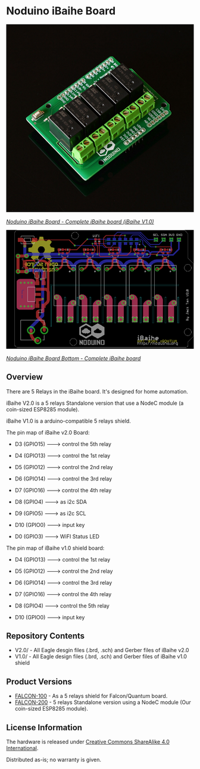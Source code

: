 Noduino iBaihe Board
=======================================

![Noduino iBaihe Board V1.0](iBaihe-v1.0.jpg)

[*Noduino iBaihe Board - Complete iBaihe board (iBaihe V1.0)*](https://www.noduino.org/)


![Noduino iBaihe Board V2.0](iBaihe-v2.0-layout.png)

[*Noduino iBaihe Board Bottom - Complete iBaihe board*](https://www.noduino.org/)


Overview
-------------------
There are 5 Relays in the iBaihe board. It's designed for home automation.

iBaihe V2.0 is a 5 relays Standalone version that use a NodeC module (a coin-sized ESP8285 module).

iBaihe V1.0 is a arduino-compatible 5 relays shield.


The pin map of iBaihe v2.0 Board:

* D3	(GPIO15)  ---> control the 5th relay

* D4	(GPIO13)  ---> control the 1st relay
* D5	(GPIO12)  ---> control the 2nd relay
* D6	(GPIO14)  ---> control the 3rd relay
* D7	(GPIO16)  ---> control the 4th relay

* D8	(GPIO4)   ---> as i2c SDA
* D9	(GPIO5)   ---> as i2c SCL

* D10	(GPIO0)   ---> input key
* D0	(GPIO3)   ---> WiFI Status LED



The pin map of iBaihe v1.0 shield board:

* D4	(GPIO13)  ---> control the 1st relay
* D5	(GPIO12)  ---> control the 2nd relay
* D6	(GPIO14)  ---> control the 3rd relay
* D7	(GPIO16)  ---> control the 4th relay

* D8	(GPIO4)   ---> control the 5th relay

* D10	(GPIO0)   ---> input key


Repository Contents
-------------------
* V2.0/ - All Eagle desgin files (.brd, .sch) and Gerber files of iBaihe v2.0
* V1.0/ - All Eagle design files (.brd, .sch) and Gerber files of iBaihe v1.0 shield


Product Versions
----------------
* [FALCON-100](http://www.noduino.org/) - As a 5 relays shield for Falcon/Quantum board.
* [FALCON-200](http://www.noduino.org/) - 5 relays Standalone version using a NodeC module (Our coin-sized ESP8285 module).


License Information
-------------------
The hardware is released under [Creative Commons ShareAlike 4.0 International](https://creativecommons.org/licenses/by-sa/4.0/).

Distributed as-is; no warranty is given.

